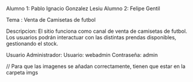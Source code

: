 Alumno 1: Pablo Ignacio Gonzalez Lesiu
Alumno 2: Felipe Gentil

Tema : Venta de Camisetas de futbol

Descripcion: El sitio funciona como canal de venta de camisetas de futbol. Los usuarios podrán interactuar con las distintas prendas disponibles, gestionando el stock.

Usuario Administrador:
Usuario: webadmin
Contraseña: admin

// Para que las imagenes se añadan correctamente, tienen que estar en la carpeta imgs